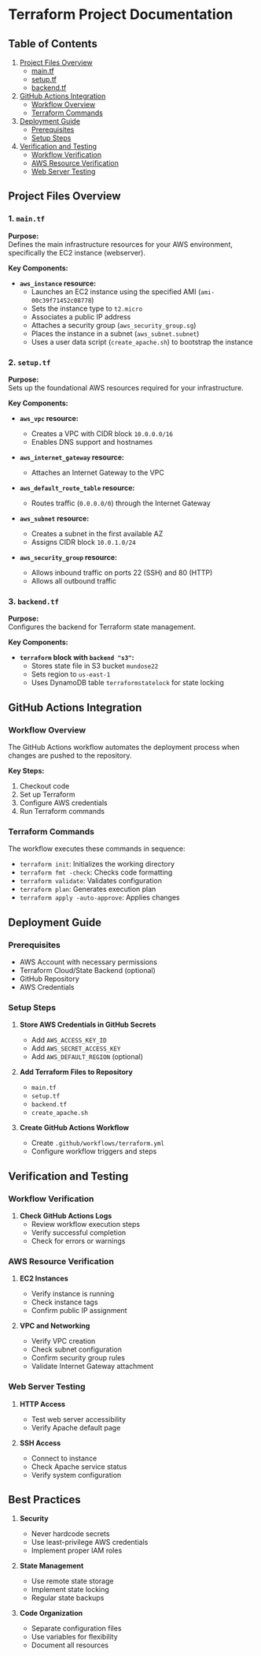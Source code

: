# Terraform Project Documentation

## Table of Contents
1. [Project Files Overview](#project-files-overview)
   - [main.tf](#1-main-tf)
   - [setup.tf](#2-setup-tf)
   - [backend.tf](#3-backend-tf)
2. [GitHub Actions Integration](#github-actions-integration)
   - [Workflow Overview](#workflow-overview)
   - [Terraform Commands](#terraform-commands)
3. [Deployment Guide](#deployment-guide)
   - [Prerequisites](#prerequisites)
   - [Setup Steps](#setup-steps)
4. [Verification and Testing](#verification-and-testing)
   - [Workflow Verification](#workflow-verification)
   - [AWS Resource Verification](#aws-resource-verification)
   - [Web Server Testing](#web-server-testing)

## Project Files Overview

### 1. `main.tf`

**Purpose:**  
Defines the main infrastructure resources for your AWS environment, specifically the EC2 instance (webserver).

**Key Components:**
- **`aws_instance` resource:**  
  - Launches an EC2 instance using the specified AMI (`ami-00c39f71452c08778`)
  - Sets the instance type to `t2.micro`
  - Associates a public IP address
  - Attaches a security group (`aws_security_group.sg`)
  - Places the instance in a subnet (`aws_subnet.subnet`)
  - Uses a user data script (`create_apache.sh`) to bootstrap the instance

### 2. `setup.tf`

**Purpose:**  
Sets up the foundational AWS resources required for your infrastructure.

**Key Components:**
- **`aws_vpc` resource:**  
  - Creates a VPC with CIDR block `10.0.0.0/16`
  - Enables DNS support and hostnames

- **`aws_internet_gateway` resource:**  
  - Attaches an Internet Gateway to the VPC

- **`aws_default_route_table` resource:**  
  - Routes traffic (`0.0.0.0/0`) through the Internet Gateway

- **`aws_subnet` resource:**  
  - Creates a subnet in the first available AZ
  - Assigns CIDR block `10.0.1.0/24`

- **`aws_security_group` resource:**  
  - Allows inbound traffic on ports 22 (SSH) and 80 (HTTP)
  - Allows all outbound traffic

### 3. `backend.tf`

**Purpose:**  
Configures the backend for Terraform state management.

**Key Components:**
- **`terraform` block with `backend "s3"`:**  
  - Stores state file in S3 bucket `mundose22`
  - Sets region to `us-east-1`
  - Uses DynamoDB table `terraformstatelock` for state locking

## GitHub Actions Integration

### Workflow Overview

The GitHub Actions workflow automates the deployment process when changes are pushed to the repository.

**Key Steps:**
1. Checkout code
2. Set up Terraform
3. Configure AWS credentials
4. Run Terraform commands

### Terraform Commands

The workflow executes these commands in sequence:
- `terraform init`: Initializes the working directory
- `terraform fmt -check`: Checks code formatting
- `terraform validate`: Validates configuration
- `terraform plan`: Generates execution plan
- `terraform apply -auto-approve`: Applies changes

## Deployment Guide

### Prerequisites

- AWS Account with necessary permissions
- Terraform Cloud/State Backend (optional)
- GitHub Repository
- AWS Credentials

### Setup Steps

1. **Store AWS Credentials in GitHub Secrets**
   - Add `AWS_ACCESS_KEY_ID`
   - Add `AWS_SECRET_ACCESS_KEY`
   - Add `AWS_DEFAULT_REGION` (optional)

2. **Add Terraform Files to Repository**
   - `main.tf`
   - `setup.tf`
   - `backend.tf`
   - `create_apache.sh`

3. **Create GitHub Actions Workflow**
   - Create `.github/workflows/terraform.yml`
   - Configure workflow triggers and steps

## Verification and Testing

### Workflow Verification

1. **Check GitHub Actions Logs**
   - Review workflow execution steps
   - Verify successful completion
   - Check for errors or warnings

### AWS Resource Verification

1. **EC2 Instances**
   - Verify instance is running
   - Check instance tags
   - Confirm public IP assignment

2. **VPC and Networking**
   - Verify VPC creation
   - Check subnet configuration
   - Confirm security group rules
   - Validate Internet Gateway attachment

### Web Server Testing

1. **HTTP Access**
   - Test web server accessibility
   - Verify Apache default page

2. **SSH Access**
   - Connect to instance
   - Check Apache service status
   - Verify system configuration

## Best Practices

1. **Security**
   - Never hardcode secrets
   - Use least-privilege AWS credentials
   - Implement proper IAM roles

2. **State Management**
   - Use remote state storage
   - Implement state locking
   - Regular state backups

3. **Code Organization**
   - Separate configuration files
   - Use variables for flexibility
   - Document all resources

